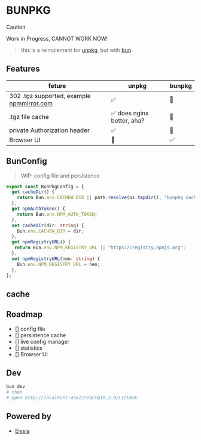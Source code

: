 # BUNPKG

> [!CAUTION]
> Work in Progress, CANNOT WORK NOW!

> this is a reimplement for [unpkg](https://unpkg.com/), but with [bun](https://bun.sh).


## Features

|feture|unpkg|bunpkg|
|---|---|---|
| 302 .tgz supported, example [npmmirror.com](https://registry.npmmirror.com/react/-/react-18.2.0.tgz) | ✅ | 🚫 |
| .tgz file cache | ✅  does nginx better, aha?  | 🚫 |
| private Authorization header |  ✅  | 🚫 |
| Browser UI |  🚫 |  ✅ |


## BunConfig 

> WIP: config file and persistence

```ts
export const BunPkgConfig = {
  get cacheDir() {
    return Bun.env.CACHEW_DIR || path.resolve(os.tmpdir(), "bunpkg_cache");
  },
  get npmAuthToken() {
    return Bun.env.NPM_AUTH_TOKEN;
  },
  set cacheDir(dir: string) {
    Bun.env.CACHEW_DIR = dir;
  },
  get npmRegistryURL() {
   return Bun.env.NPM_REGISTRY_URL || "https://registry.npmjs.org";
  },
  set npmRegistryURL(neo: string) {
    Bun.env.NPM_REGISTRY_URL = neo;
  },
};

```

## cache

## Roadmap

- [] config file
- [] persistence cache 
- [] live config manager 
- [] statistics 
- [] Browser UI 

## Dev

```bash
bun dev
# then
# open http://localhost:4567/react@18.2.0/LICENSE
```

## Powered by

- [Elysia](https://elysiajs.com/)

